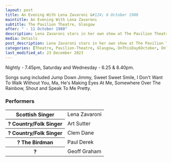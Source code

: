 ```yaml
---
layout: post
title: An Evening With Lena Zavaroni &#124; 6 October 1980
maintitle: An Evening With Lena Zavaroni
subtitle: The Pavilion Theatre, Glasgow
after: " - 11 October 1980"
description: Lena Zavaroni stars in her own show at The Pavilion Theatre, Glasgow.
media: Details
post_description: Lena Zavaroni stars in her own show at The Pavilion Theatre, Glasgow.
categories: [Theatre, Pavilion-Theatre, Glasgow, OnThisDay6October, OnThisDay11October]
last_modified_at: 23 December 2023
---
```


Nightly - 7.45pm, Saturday and Wednesday - 6.25 & 8.40pm.

Songs sung included Jump Down Jimmy, Sweet Sweet Smile, I Don't Want To Walk Without You, Ma, He's Making Eyes At Me, Somewhere Over The Rainbow, Shout and Speak To Me Pretty.

### Performers
<table>
<tr><th>Scottish Singer</th><td>Lena Zavaroni</td></tr>
<tr><th>? Country/Folk Singer</th><td>Art Sutter</td></tr>
<tr><th>? Country/Folk Singer</th><td>Clem Dane</td></tr>
<tr><th>? The Birdman</th><td>Paul Derek</td></tr>
<tr><th>?</th><td>Geoff Graham</td></tr>
</table>

